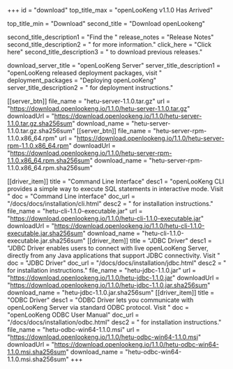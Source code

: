 +++
id = "download"
top_title_max = "openLooKeng v1.1.0 Has Arrived"

top_title_min = "Download"
second_title = "Download openLookeng"

second_title_description1 = "Find the "
release_notes = "Release Notes"
second_title_description2 = " for more information."
click_here = "Click here"
second_title_description3 = " to download previous releases."

download_server_title = "openLooKeng Server"
server_title_description1 = "openLooKeng released deployment packages, visit "
deployment_packages = "Deploying openLooKeng"
server_title_description2 = " for deployment instructions."

[[server_btn]]
    file_name = "hetu-server-1.1.0.tar.gz"
    url = "https://download.openlookeng.io/1.1.0/hetu-server-1.1.0.tar.gz"
    downloadUrl = "https://download.openlookeng.io/1.1.0/hetu-server-1.1.0.tar.gz.sha256sum"
    download_name = "hetu-server-1.1.0.tar.gz.sha256sum"
[[server_btn]]
    file_name = "hetu-server-rpm-1.1.0.x86_64.rpm"
    url = "https://download.openlookeng.io/1.1.0/hetu-server-rpm-1.1.0.x86_64.rpm"
    downloadUrl = "https://download.openlookeng.io/1.1.0/hetu-server-rpm-1.1.0.x86_64.rpm.sha256sum"
    download_name = "hetu-server-rpm-1.1.0.x86_64.rpm.sha256sum"

[[driver_item]]
    title = "Command Line Interface"
    desc1 = "openLooKeng CLI provides a simple way to execute SQL statements in interactive mode. Visit "
    doc = "Command Line interface"
    doc_url = "/docs/docs/installation/cli.html"
    desc2 = " for installation instructions."
    file_name = "hetu-cli-1.1.0-executable.jar"
    url = "https://download.openlookeng.io/1.1.0/hetu-cli-1.1.0-executable.jar"
    downloadUrl = "https://download.openlookeng.io/1.1.0/hetu-cli-1.1.0-executable.jar.sha256sum"
    download_name = "hetu-cli-1.1.0-executable.jar.sha256sum"
[[driver_item]]
    title = "JDBC Driver"
    desc1 = "JDBC Driver enables users to connect with live openLooKeng Server, directly from any Java applications that support JDBC connectivity.  Visit "
    doc = "JDBC Driver"
    doc_url = "/docs/docs/installation/jdbc.html"
    desc2 = " for installation instructions."
    file_name = "hetu-jdbc-1.1.0.jar"
    url = "https://download.openlookeng.io/1.1.0/hetu-jdbc-1.1.0.jar"
    downloadUrl = "https://download.openlookeng.io/1.1.0/hetu-jdbc-1.1.0.jar.sha256sum"
    download_name = "hetu-jdbc-1.1.0.jar.sha256sum"
[[driver_item]]
    title = "ODBC Driver"
    desc1 = "ODBC Driver lets you communicate with openLooKeng Server via standard ODBC protocol. Visit "
    doc = "openLooKeng ODBC User Manual"
    doc_url = "/docs/docs/installation/odbc.html"
    desc2 = " for installation instructions."
    file_name = "hetu-odbc-win64-1.1.0.msi"
    url = "https://download.openlookeng.io/1.1.0/hetu-odbc-win64-1.1.0.msi"
    downloadUrl = "https://download.openlookeng.io/1.1.0/hetu-odbc-win64-1.1.0.msi.sha256sum"
    download_name = "hetu-odbc-win64-1.1.0.msi.sha256sum"
+++
